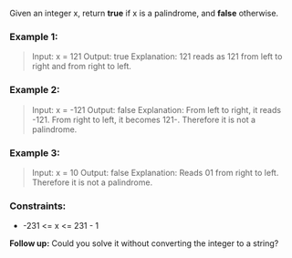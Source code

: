 Given an integer x, return **true** if x is a palindrome, and **false** otherwise.

### Example 1:

> Input: x = 121
> Output: true
> Explanation: 121 reads as 121 from left to right and from right to left.

### Example 2:

> Input: x = -121
> Output: false
> Explanation: From left to right, it reads -121. From right to left, it becomes 121-. Therefore it is not a palindrome.

### Example 3:

> Input: x = 10
> Output: false
> Explanation: Reads 01 from right to left. Therefore it is not a palindrome.

### Constraints:

- -231 <= x <= 231 - 1

**Follow up:** Could you solve it without converting the integer to a string?
